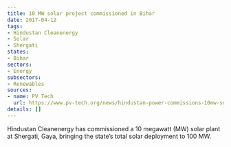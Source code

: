 ```yaml
---
title: 10 MW solar project commissioned in Bihar
date: 2017-04-12
tags:
- Hindustan Cleanenergy
- Solar
- Shergati
states:
- Bihar
sectors:
- Energy
subsectors:
- Renewables
sources:
- name: PV Tech
  url: https://www.pv-tech.org/news/hindustan-power-commissions-10mw-solar-plant-in-gaya-bihar
details: []
---
```


Hindustan Cleanenergy has commissioned a 10 megawatt (MW) solar plant at Shergati, Gaya, bringing the state’s total solar deployment to 100 MW.
